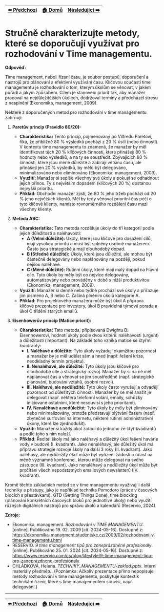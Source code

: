 <div align="center">

| [⬅️ Předchozí](otazka_17.md) | [🏠 Domů](../../README.md) | [Následující ➡️](../02_rizeni_lidskych_zdroju/otazka_19.md) |
|:-------------------------:|:---------------------------:|:-----------------------------:|

</div>

# Stručně charakterizujte metody, které se doporučují využívat pro rozhodování v Time managementu.

**Odpověď:**

Time management, neboli řízení času, je soubor postupů, doporučení a nástrojů pro plánování a efektivní využívání času. Klíčovou součástí time managementu je rozhodování o tom, kterým úkolům se věnovat, v jakém pořadí a jakým způsobem. Cílem je stanovení priorit tak, aby manažer pracoval na nejdůležitějších úkolech, dodržoval termíny a předcházel stresu z nesplnění (Ekonomika, management, 2009).

Některé z doporučených metod pro rozhodování v time managementu zahrnují:

1.  **Paretův princip (Pravidlo 80/20):**
    *   **Charakteristika:** Tento princip, pojmenovaný po Vilfredu Paretovi, říká, že přibližně 80 % výsledků pochází z 20 % úsilí (nebo činností). V kontextu time managementu to znamená, že manažer by měl identifikovat těch 20 % klíčových činností, které přinášejí 80 % hodnoty nebo výsledků, a na ty se soustředit. Zbývajících 80 % činností, které jsou méně důležité a zabírají většinu času, ale přinášejí jen 20 % výsledků, by mělo být delegováno, minimalizováno nebo eliminováno (Ekonomika, management, 2009).
    *   **Využití:** Manažer si sepíše všechny své úkoly a pokusí se odhadnout jejich přínos. Ty s největším dopadem (klíčových 20 %) dostanou nejvyšší prioritu.
    *   **Příklad:** Obchodní manažer zjistí, že 80 % jeho tržeb pochází od 20 % jeho největších klientů. Měl by tedy věnovat prioritní čas péči o tyto klíčové klienty, namísto rovnoměrného rozdělení času mezi všechny klienty.

2.  **Metoda ABC:**
    *   **Charakteristika:** Tato metoda rozděluje úkoly do tří kategorií podle jejich důležitosti a naléhavosti:
        *   **A (Velmi důležité):** Úkoly, které jsou klíčové pro dosažení cílů, mají vysokou prioritu a musí být splněny osobně manažerem. Často jsou strategické a mají dlouhodobý dopad.
        *   **B (Středně důležité):** Úkoly, které jsou důležité, ale mohou být částečně delegovány nebo naplánovány na později, pokud nejsou naléhavé.
        *   **C (Méně důležité):** Rutinní úkoly, které mají malý dopad na hlavní cíle. Tyto úkoly by měly být co nejvíce delegovány, automatizovány nebo prováděny v době s nižší produktivitou (Ekonomika, management, 2009).
    *   **Využití:** Manažer si denně nebo týdně prochází své úkoly a přiřazuje jim písmeno A, B nebo C. Začíná plněním úkolů kategorie A.
    *   **Příklad:** Pro projektového manažera může být úkol A příprava klíčové prezentace pro investory, úkol B pravidelná týmová porada a úkol C třídění starých emailů.

3.  **Eisenhowerův princip (Matice priorit):**
    *   **Charakteristika:** Tato metoda, připisovaná Dwightu D. Eisenhowerovi, hodnotí úkoly podle dvou kritérií: naléhavosti (urgent) a důležitosti (important). Na základě toho vzniká matice se čtyřmi kvadranty:
        *   **I. Naléhavé a důležité:** Tyto úkoly vyžadují okamžitou pozornost a manažer by je měl udělat sám a hned (např. řešení krize, neodkladný termín projektu).
        *   **II. Nenaléhavé, ale důležité:** Tyto úkoly jsou klíčové pro dlouhodobé cíle a strategický rozvoj. Manažer by si na ně měl naplánovat čas a věnovat se jim soustředěně (např. strategické plánování, budování vztahů, osobní rozvoj).
        *   **III. Naléhavé, ale nedůležité:** Tyto úkoly často vyrušují a odvádějí pozornost od důležitých činností. Manažer by se měl snažit je delegovat (např. některá telefonní volání, emaily, schůzky iniciované ostatními, které nesouvisí s jeho prioritami).
        *   **IV. Nenaléhavé a nedůležité:** Tyto úkoly by měly být eliminovány nebo minimalizovány, protože představují plýtvání časem (např. zbytečné surfování na internetu, některé rutinní administrativní úkony, které lze zjednodušit).
    *   **Využití:** Manažer si každý úkol zařadí do jednoho ze čtyř kvadrantů a podle toho s ním naloží.
    *   **Příklad:** Ředitel školy má jako naléhavý a důležitý úkol řešení havárie vody v budově (I. kvadrant). Jako nenaléhavý, ale důležitý úkol má přípravu strategie rozvoje školy na další 3 roky (II. kvadrant). Jako naléhavý, ale nedůležitý úkol může být vyřízení žádosti o účast na méně významné konferenci, kterou může delegovat na svého zástupce (III. kvadrant). Jako nenaléhavý a nedůležitý úkol může být pročítání všech nepodstatných emailových newsletterů (IV. kvadrant).

Kromě těchto základních metod se v time managementu využívají i další techniky a přístupy, jako je například technika Pomodoro (práce v časových blocích s přestávkami), GTD (Getting Things Done), time blocking (plánování konkrétních časových bloků pro jednotlivé úkoly) nebo využití různých digitálních nástrojů pro správu úkolů a kalendářů (Reservio, 2024).

**Zdroje:**

*   Ekonomika, management. *Rozhodování v TIME MANAGEMENTU*. [online]. Publikováno 19. 02. 2009 [cit. 2024-05-16]. Dostupné z: https://ekonomika-managment.studentske.cz/2009/02/rozhodovani-v-time-managementu.html
*   RESERVIO. *9 time management tipů pro zaneprázdněné profesionály*. [online]. Publikováno 25. 01. 2024 [cit. 2024-05-16]. Dostupné z: https://www.reservio.com/cs/blog/lifestyle/9-time-management-tipu-pro-zaneprazdnene-profesionaly
*   CHLÁDKOVÁ, Helena. *TECHNIKY_MANAGEMENTU-zaklad.pptx*. Interní materiály předmětu. (Poznámka: Ačkoliv prezentace přímo nepopisuje metody rozhodování v time managementu, poskytuje kontext k technikám řízení, které s time managementem souvisí, např. delegování.)

---

<div align="center">

| [⬅️ Předchozí](otazka_17.md) | [🏠 Domů](../../README.md) | [Následující ➡️](../02_rizeni_lidskych_zdroju/otazka_19.md) |
|:-------------------------:|:---------------------------:|:-----------------------------:|

</div>